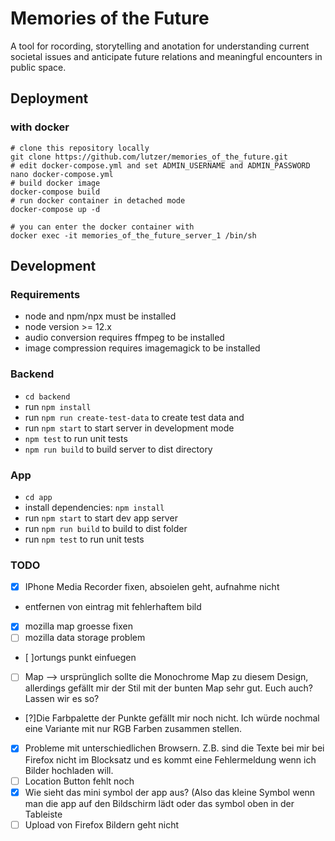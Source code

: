 # Memories of the Future

A tool for rocording, storytelling and anotation for understanding current societal issues and anticipate future relations and meaningful encounters in public space.

## Deployment

### with docker
```shell
# clone this repository locally
git clone https://github.com/lutzer/memories_of_the_future.git
# edit docker-compose.yml and set ADMIN_USERNAME and ADMIN_PASSWORD
nano docker-compose.yml
# build docker image
docker-compose build
# run docker container in detached mode
docker-compose up -d

# you can enter the docker container with
docker exec -it memories_of_the_future_server_1 /bin/sh
```

## Development

### Requirements
* node and npm/npx must be installed
* node version >= 12.x
* audio conversion requires ffmpeg to be installed
* image compression requires imagemagick to be installed

### Backend
* `cd backend`
* run `npm install`
* run `npm run create-test-data` to create test data and
* run `npm start` to start server in development mode
* `npm test` to run unit tests
* `npm run build` to build server to dist directory

### App
* `cd app`
* install dependencies: `npm install`
* run `npm start` to start dev app server
* run `npm run build` to build to dist folder
* run `npm test` to run unit tests

### TODO

* [x] IPhone Media Recorder fixen, absoielen geht, aufnahme nicht
* entfernen von eintrag mit fehlerhaftem bild
* [x] mozilla map groesse fixen
* [ ] mozilla data storage problem
* [ ]ortungs punkt einfuegen
- [ ] Map —> ursprünglich sollte die Monochrome Map zu diesem Design, allerdings gefällt mir der Stil mit der bunten Map sehr gut. Euch auch? Lassen wir es so?
* [?]Die Farbpalette der Punkte gefällt mir noch nicht. Ich würde nochmal eine Variante mit nur RGB Farben zusammen stellen.
* [x] Probleme mit unterschiedlichen Browsern. Z.B. sind die Texte bei mir bei Firefox nicht im Blocksatz und es kommt eine Fehlermeldung wenn ich Bilder hochladen will.
* [ ] Location Button fehlt noch
* [x] Wie sieht das mini symbol der app aus? (Also das kleine Symbol wenn man die app auf den Bildschirm lädt oder das symbol oben in der Tableiste
* [ ] Upload von Firefox Bildern geht nicht
